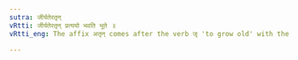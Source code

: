 ```yaml
---
sutra: जीर्यतेरतृन्
vRtti: जीर्यतेरतृन् प्रत्ययो भवति भूते ॥
vRtti_eng: The affix अतृन् comes after the verb जृ 'to grow old' with the sense of past time.

---
```

